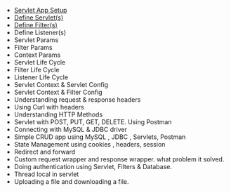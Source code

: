 * <a href="https://github.com/umaa-java-sept-2020/servlet-hello-world/blob/master/blogs/servlet-app-setup.md" target="_blank">Servlet App Setup</a>
* <a href="https://github.com/umaa-java-sept-2020/servlet-hello-world/blob/master/blogs/define-servlet.md" target="_blank">Define Servlet(s)</a>
* <a href="https://github.com/umaa-java-sept-2020/servlet-hello-world/blob/master/blogs/define-filters.md" target="_blank"> Define Filter(s)</a>
* Define Listener(s)
* Servlet Params
* Filter Params
* Context Params
* Servlet Life Cycle
* Filter Life Cycle
* Listener Life Cycle
* Servlet Context & Servlet Config
* Servlet Context & Filter Config
* Understanding request & response headers
* Using Curl with headers
* Understanding HTTP Methods
* Servlet with POST, PUT, GET, DELETE. Using Postman
* Connecting with MySQL & JDBC driver
* Simple CRUD app using MySQL , JDBC , Servlets, Postman
* State Management using cookies , headers, session
* Redirect and forward
* Custom request wrapper and response wrapper. what problem it solved.
* Doing authentication using Servlet, Filters & Database.
* Thread local in servlet
* Uploading a file and downloading a file.

